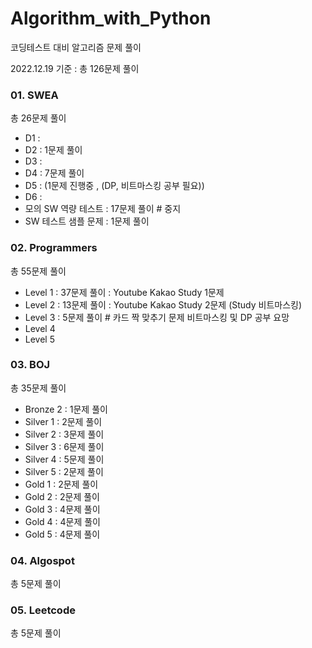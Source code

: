 # Algorithm_with_Python

코딩테스트 대비 알고리즘 문제 풀이

2022.12.19 기준 :  총 126문제 풀이



### 01. SWEA

총 26문제 풀이

- D1 :
- D2 : 1문제 풀이
- D3 :
- D4 : 7문제 풀이 
- D5 : (1문제 진행중 , (DP, 비트마스킹 공부 필요))
- D6 :
- 모의 SW 역량 테스트 : 17문제 풀이    # 중지
- SW 테스트 샘플 문제 : 1문제 풀이



### 02. Programmers

총 55문제 풀이

- Level 1  :  37문제 풀이      : Youtube Kakao Study 1문제
- Level 2  :  13문제 풀이      : Youtube Kakao Study 2문제 (Study 비트마스킹)
- Level 3  :  5문제 풀이 # 카드 짝 맞추기 문제 비트마스킹 및 DP 공부 요망 
- Level 4
- Level 5



### 03. BOJ

총 35문제 풀이

- Bronze 2 : 1문제 풀이
- Silver 1 : 2문제 풀이
- Silver 2 : 3문제 풀이
- Silver 3 : 6문제 풀이
- Silver 4 : 5문제 풀이
- Silver 5 : 2문제 풀이
- Gold 1 : 2문제 풀이
- Gold 2 : 2문제 풀이
- Gold 3 : 4문제 풀이
- Gold 4 : 4문제 풀이
- Gold 5 : 4문제 풀이



### 04. Algospot

총 5문제 풀이



### 05. Leetcode

총 5문제 풀이